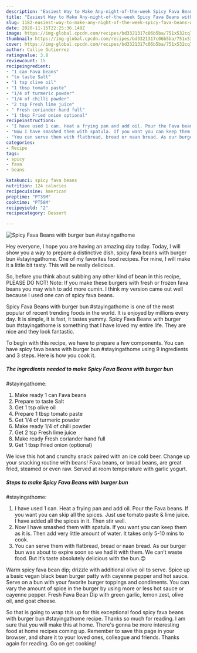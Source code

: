 ```yaml
---
description: "Easiest Way to Make Any-night-of-the-week Spicy Fava Beans with burger bun #stayingathome"
title: "Easiest Way to Make Any-night-of-the-week Spicy Fava Beans with burger bun #stayingathome"
slug: 1182-easiest-way-to-make-any-night-of-the-week-spicy-fava-beans-with-burger-bun-stayingathome
date: 2020-11-15T22:25:36.149Z
image: https://img-global.cpcdn.com/recipes/bd3321317c06b5ba/751x532cq70/spicy-fava-beans-with-burger-bun-stayingathome-recipe-main-photo.jpg
thumbnail: https://img-global.cpcdn.com/recipes/bd3321317c06b5ba/751x532cq70/spicy-fava-beans-with-burger-bun-stayingathome-recipe-main-photo.jpg
cover: https://img-global.cpcdn.com/recipes/bd3321317c06b5ba/751x532cq70/spicy-fava-beans-with-burger-bun-stayingathome-recipe-main-photo.jpg
author: Callie Gutierrez
ratingvalue: 3.8
reviewcount: 15
recipeingredient:
- "1 can Fava beans"
- "to taste Salt"
- "1 tsp olive oil"
- "1 tbsp tomato paste"
- "1/4 of turmeric powder"
- "1/4 of chilli powder"
- "2 tsp Fresh lime juice"
- " Fresh coriander hand full"
- "1 tbsp Fried onion optional"
recipeinstructions:
- "I have used 1 can. Heat a frying pan and add oil. Pour the Fava beans. If you want you can skip all the spices. Just use tomato paste &amp; lime juice. I have added all the spices in it. Then stir well."
- "Now I have smashed them with spatula. If you want you can keep them as it is. Then add very little amount of water. It takes only 5-10 mins to cook."
- "You can serve them with flatbread, bread or naan bread. As our burger bun was about to expire soon so we had it with them. We can’t waste food. But it’s taste absolutely delicious with the bun.😊"
categories:
- Recipe
tags:
- spicy
- fava
- beans

katakunci: spicy fava beans 
nutrition: 124 calories
recipecuisine: American
preptime: "PT39M"
cooktime: "PT58M"
recipeyield: "2"
recipecategory: Dessert

---
```



![Spicy Fava Beans with burger bun
#stayingathome](https://img-global.cpcdn.com/recipes/bd3321317c06b5ba/751x532cq70/spicy-fava-beans-with-burger-bun-stayingathome-recipe-main-photo.jpg)

Hey everyone, I hope you are having an amazing day today. Today, I will show you a way to prepare a distinctive dish, spicy fava beans with burger bun
#stayingathome. One of my favorites food recipes. For mine, I will make it a little bit tasty. This will be really delicious.

So, before you think about subbing any other kind of bean in this recipe, PLEASE DO NOT! Note: If you make these burgers with fresh or frozen fava beans you may wish to add more cumin. I think my version came out well because I used one can of spicy fava beans.

Spicy Fava Beans with burger bun
#stayingathome is one of the most popular of recent trending foods in the world. It is enjoyed by millions every day. It is simple, it is fast, it tastes yummy. Spicy Fava Beans with burger bun
#stayingathome is something that I have loved my entire life. They are nice and they look fantastic.


To begin with this recipe, we have to prepare a few components. You can have spicy fava beans with burger bun
#stayingathome using 9 ingredients and 3 steps. Here is how you cook it.

<!--inarticleads1-->

##### The ingredients needed to make Spicy Fava Beans with burger bun
#stayingathome:

1. Make ready 1 can Fava beans
1. Prepare to taste Salt
1. Get 1 tsp olive oil
1. Prepare 1 tbsp tomato paste
1. Get 1/4 of turmeric powder
1. Make ready 1/4 of chilli powder
1. Get 2 tsp Fresh lime juice
1. Make ready  Fresh coriander hand full
1. Get 1 tbsp Fried onion (optional)


We love this hot and crunchy snack paired with an ice cold beer. Change up your snacking routine with beans! Fava beans, or broad beans, are great fried, steamed or even raw. Served at room temperature with garlic yogurt. 

<!--inarticleads2-->

##### Steps to make Spicy Fava Beans with burger bun
#stayingathome:

1. I have used 1 can. Heat a frying pan and add oil. Pour the Fava beans. If you want you can skip all the spices. Just use tomato paste &amp; lime juice. I have added all the spices in it. Then stir well.
1. Now I have smashed them with spatula. If you want you can keep them as it is. Then add very little amount of water. It takes only 5-10 mins to cook.
1. You can serve them with flatbread, bread or naan bread. As our burger bun was about to expire soon so we had it with them. We can’t waste food. But it’s taste absolutely delicious with the bun.😊


Warm spicy fava bean dip; drizzle with additional olive oil to serve. Spice up a basic vegan black bean burger patty with cayenne pepper and hot sauce. Serve on a bun with your favorite burger toppings and condiments. You can vary the amount of spice in the burger by using more or less hot sauce or cayenne pepper. Fresh Fava Bean Dip with green garlic, lemon zest, olive oil, and goat cheese. 

So that is going to wrap this up for this exceptional food spicy fava beans with burger bun
#stayingathome recipe. Thanks so much for reading. I am sure that you will make this at home. There's gonna be more interesting food at home recipes coming up. Remember to save this page in your browser, and share it to your loved ones, colleague and friends. Thanks again for reading. Go on get cooking!
